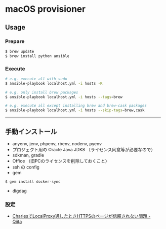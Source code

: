 # macOS provisioner

## Usage

### Prepare

```bash
$ brew update
$ brew install python ansible
```

### Execute

```bash
# e.g. execute all with sudo
$ ansible-playbook localhost.yml -i hosts -K

# e.g. only install brew packages
$ ansible-playbook localhost.yml -i hosts --tags=brew

# e.g. execute all except installing brew and brew-cask packages
$ ansible-playbook localhost.yml -i hosts --skip-tags=brew,cask
```

-----

## 手動インストール

- anyenv, jenv, phpenv, rbenv, nodenv, pyenv
- プロジェクト用の Oracle Java JDK8 （ライセンス同意等が必要なので）
- sdkman, gradle
- Office （旧PCのライセンスを削除しておくこと）
- ssh の config
- gem

```
$ gem install docker-sync
```

- digdag

### 設定

- [CharlesでLocalProxy通したときHTTPSのページが信頼されない問題 \- Qiita](https://qiita.com/yd_niku/items/569df587bc17f29fd7ee)
